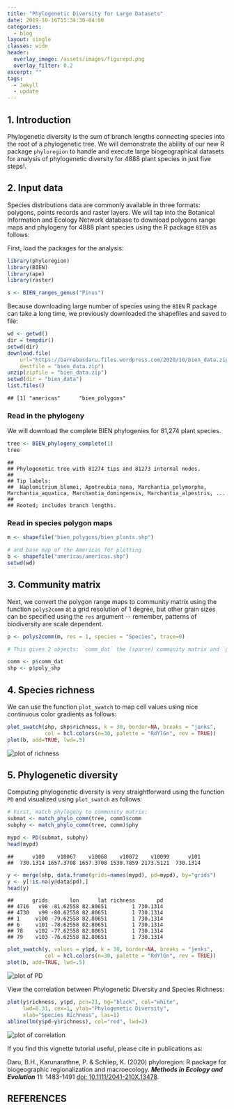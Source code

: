 ```yaml
---
title: "Phylogenetic Diversity for Large Datasets"
date: 2019-10-16T15:34:30-04:00
categories:
  - blog
layout: single
classes: wide
header:
  overlay_image: /assets/images/figurepd.png
  overlay_filter: 0.2
excerpt: ""
tags:
  - Jekyll
  - update
---
```



## 1. Introduction

Phylogenetic diversity is the sum of branch lengths connecting species into the root of a phylogenetic tree. We will demonstrate the ability of our new R package `phyloregion` to handle and execute large biogeographical datasets for analysis of phylogenetic diversity for 4888 plant species in just five steps!.

## 2. Input data

Species distributions data are commonly available in three formats: polygons, points records and raster layers. We will tap into the Botanical Information and Ecology Network database to download polygons range maps and phylogeny for 4888 plant species using the R package `BIEN` as follows:


First, load the packages for the analysis:


```r
library(phyloregion)
library(BIEN)
library(ape)
library(raster)
```


```r
s <- BIEN_ranges_genus("Pinus")
```
Because downloading large number of species using the `BIEN` R package can take a long time, we previously downloaded the shapefiles and saved to file:



```r
wd <- getwd()
dir = tempdir()
setwd(dir)
download.file(
    url="https://barnabasdaru.files.wordpress.com/2020/10/bien_data.zip",
    destfile = "bien_data.zip")
unzip(zipfile = "bien_data.zip")
setwd(dir = "bien_data")
list.files()
```

```
## [1] "americas"      "bien_polygons"
```

### Read in the phylogeny

We will download the complete BIEN phylogenies for 81,274 plant species.

```r
tree <- BIEN_phylogeny_complete(1)
tree
```

```
## 
## Phylogenetic tree with 81274 tips and 81273 internal nodes.
## 
## Tip labels:
## 	Haplomitrium_blumei, Apotreubia_nana, Marchantia_polymorpha, Marchantia_aquatica, Marchantia_domingensis, Marchantia_alpestris, ...
## 
## Rooted; includes branch lengths.
```
### Read in species polygon maps


```r
m <- shapefile("bien_polygons/bien_plants.shp")

# and base map of the Americas for plotting
b <- shapefile("americas/americas.shp")
setwd(wd)
```
## 3. Community matrix
Next, we convert the polygon range maps to community matrix using the function `polys2comm` at a grid resolution of 1 degree, but other grain sizes can be specified using the `res` argument -- remember, patterns of biodiversity are scale dependent.


```r
p <- polys2comm(m, res = 1, species = "Species", trace=0)

# This gives 2 objects: `comm_dat` the (sparse) community matrix and `poly_shp`, shapefile of grid cells with cell values, i.e. species richness per cell.

comm <- p$comm_dat
shp <- p$poly_shp
```

## 4. Species richness

We can use the function `plot_swatch` to map cell values using nice continuous color gradients as follows:

```r
plot_swatch(shp, shp$richness, k = 30, border=NA, breaks = "jenks",
            col = hcl.colors(n=30, palette = "RdYlGn", rev = TRUE))
plot(b, add=TRUE, lwd=.5)
```

![plot of richness](https://barnabasdaru.files.wordpress.com/2020/10/pd-richness-1.png)

## 5. Phylogenetic diversity

Computing phylogenetic diversity is very straightforward using the function `PD` and visualized using `plot_swatch` as follows:

```r
# First, match phylogeny to community matrix:
submat <- match_phylo_comm(tree, comm)$comm
subphy <- match_phylo_comm(tree, comm)$phy

mypd <- PD(submat, subphy)
head(mypd)
```

```
##      v100    v10067    v10068    v10072    v10099      v101 
##  730.1314 1657.3708 1657.3708 1530.7859 2173.5121  730.1314
```

```r
y <- merge(shp, data.frame(grids=names(mypd), pd=mypd), by="grids")
y <- y[!is.na(y@data$pd),]
head(y)
```

```
##      grids       lon      lat richness       pd
## 4716   v98 -81.62558 82.80651        1 730.1314
## 4730   v99 -80.62558 82.80651        1 730.1314
## 1     v100 -79.62558 82.80651        1 730.1314
## 6     v101 -78.62558 82.80651        1 730.1314
## 78    v102 -77.62558 82.80651        1 730.1314
## 79    v103 -76.62558 82.80651        1 730.1314
```

```r
plot_swatch(y, values = y$pd, k = 30, border=NA, breaks = "jenks",
            col = hcl.colors(n=30, palette = "RdYlGn", rev = TRUE))
plot(b, add=TRUE, lwd=.5)
```

![plot of PD](https://barnabasdaru.files.wordpress.com/2020/10/pd-pd-1.png)


View the correlation between Phylogenetic Diversity and Species Richness:

```r
plot(y$richness, y$pd, pch=21, bg="black", col="white",
     lwd=0.31, cex=1, ylab="Phylogenetic Diversity",
     xlab="Species Richness", las=1)
abline(lm(y$pd~y$richness), col="red", lwd=2)
```

![plot of correlation](https://barnabasdaru.files.wordpress.com/2020/10/pd-correlation-1.png)

If you find this vignette tutorial useful, please cite in publications as:


Daru, B.H., Karunarathne, P. & Schliep, K. (2020) phyloregion: R package for biogeographic regionalization and macroecology. **_Methods in Ecology and Evolution_** 11: 1483-1491 [doi: 10.1111/2041-210X.13478](https://doi.org/10.1111/2041-210X.13478).


## REFERENCES
